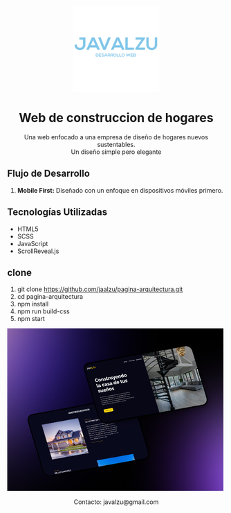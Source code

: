 

<p align="center">
  <img src="public/imagenes/logoMioDesktop.svg" alt="Logo del proyecto" width="200">
</p>

<h1 align="center"> Web de construccion de hogares </h1>

<p align="center"> Una web enfocado a una empresa de diseño de hogares nuevos sustentables. <br> Un diseño simple pero elegante</p>



## Flujo de Desarrollo

1. **Mobile First:** Diseñado con un enfoque en dispositivos móviles primero.


 ## Tecnologías Utilizadas
- HTML5
- SCSS
- JavaScript
- ScrollReveal.js



## clone
1. git clone https://github.com/jaalzu/pagina-arquitectura.git
2. cd pagina-arquitectura
3. npm install
4. npm run build-css
5. npm start



  <img src="public/imagenes/myWeb.png" alt="" width="500">


<p align="center">Contacto: javalzu@gmail.com</p>
